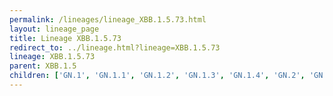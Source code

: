 ```yaml
---
permalink: /lineages/lineage_XBB.1.5.73.html
layout: lineage_page
title: Lineage XBB.1.5.73
redirect_to: ../lineage.html?lineage=XBB.1.5.73
lineage: XBB.1.5.73
parent: XBB.1.5
children: ['GN.1', 'GN.1.1', 'GN.1.2', 'GN.1.3', 'GN.1.4', 'GN.2', 'GN.3', 'GN.4', 'GN.5', 'XBB.1.5.73']
---
```

